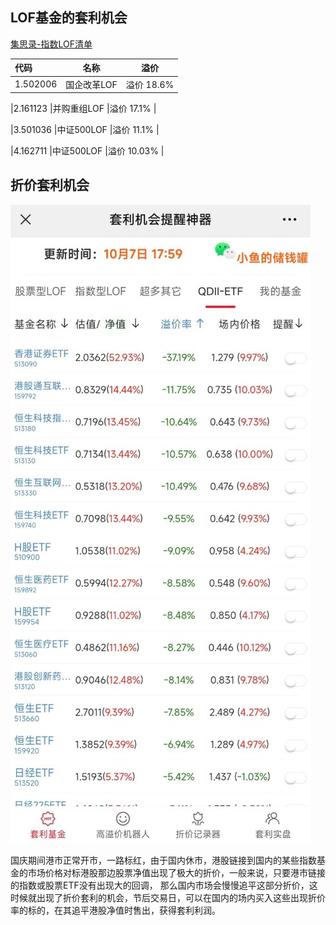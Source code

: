 ## LOF基金的套利机会
[集思录-指数LOF清单](https://www.jisilu.cn/data/lof/#index)  

| 代码  | 名称  | 溢价 |
| :--- |  ----  | ----  |
|1.502006|  国企改革LOF| 溢价 18.6%  |

|2.161123  |并购重组LOF |溢价 17.1%  |

|3.501036	|中证500LOF  |溢价 11.1%  |

|4.162711	|中证500LOF  |溢价 10.03%  |



## 折价套利机会

![港股折价etf标的](https://github.com/Oreo-Gss/Mind-open/blob/main/pictures/19267596bed49a263fe2ee76.jpeg!custom.jpg)

国庆期间港市正常开市，一路标红，由于国内休市，港股链接到国内的某些指数基金的市场价格对标港股那边股票净值出现了极大的折价，一般来说，只要港市链接的指数或股票ETF没有出现大的回调，  那么国内市场会慢慢追平这部分折价，这时候就出现了折价套利的机会，节后交易日，可以在国内的场内买入这些出现折价率的标的，在其追平港股净值时售出，获得套利利润。

